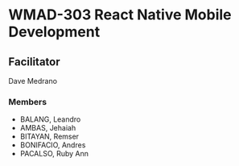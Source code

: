 # WMAD-303 React Native Mobile Development

## Facilitator
Dave Medrano

### Members
- BALANG, Leandro
- AMBAS, Jehaiah
- BITAYAN, Remser
- BONIFACIO, Andres
- PACALSO, Ruby Ann
